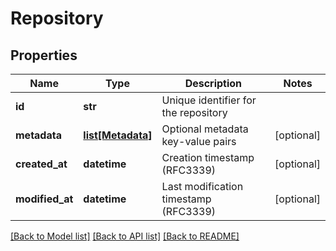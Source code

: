 # Repository

## Properties
Name | Type | Description | Notes
------------ | ------------- | ------------- | -------------
**id** | **str** | Unique identifier for the repository | 
**metadata** | [**list[Metadata]**](Metadata.md) | Optional metadata key-value pairs | [optional] 
**created_at** | **datetime** | Creation timestamp (RFC3339) | [optional] 
**modified_at** | **datetime** | Last modification timestamp (RFC3339) | [optional] 

[[Back to Model list]](../README.md#documentation-for-models) [[Back to API list]](../README.md#documentation-for-api-endpoints) [[Back to README]](../README.md)

